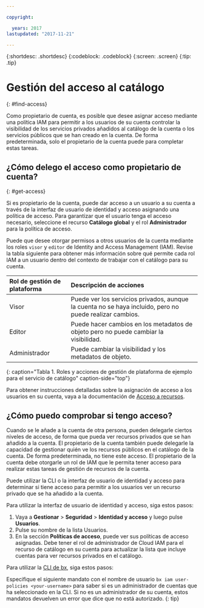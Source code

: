 ```yaml
---

copyright:

  years: 2017
lastupdated: "2017-11-21"

---
```


{:shortdesc: .shortdesc}
{:codeblock: .codeblock}
{:screen: .screen}
{:tip: .tip}

# Gestión del acceso al catálogo
{: #find-access}

Como propietario de cuenta, es posible que desee asignar acceso mediante una política IAM para permitir a los usuarios de su cuenta controlar la visibilidad de los servicios privados añadidos al catálogo de la cuenta o los servicios públicos que se han creado en la cuenta. De forma predeterminada, solo el propietario de la cuenta puede para completar estas tareas.

## ¿Cómo delego el acceso como propietario de cuenta?
{: #get-access}

Si es propietario de la cuenta, puede dar acceso a un usuario a su cuenta a través de la interfaz de usuario de identidad y acceso asignando una política de acceso. Para garantizar que el usuario tenga el acceso necesario, seleccione el recurso **Catálogo global** y el rol **Administrador** para la política de acceso.

Puede que desee otorgar permisos a otros usuarios de la cuenta mediante los roles `visor` y `editor` de Identity and Access Management (IAM). Revise la tabla siguiente para obtener más información sobre qué permite cada rol IAM a un usuario dentro del contexto de trabajar con el catálogo para su cuenta.

| Rol de gestión de plataforma | Descripción de acciones |
|:-----------------|:-----------------|
| Visor | Puede ver los servicios privados, aunque la cuenta no se haya incluido, pero no puede realizar cambios. |
| Editor | Puede hacer cambios en los metadatos de objeto pero no puede cambiar la visibilidad. |
| Administrador | Puede cambiar la visibilidad y los metadatos de objeto. |
{: caption="Tabla 1. Roles y acciones de gestión de plataforma de ejemplo para el servicio de catálogo" caption-side="top"}

Para obtener instrucciones detalladas sobre la asignación de acceso a los usuarios en su cuenta, vaya a la documentación de [Acceso a recursos](/docs/iam/mngiam.html#iammanidaccser#resourceaccess).


## ¿Cómo puedo comprobar si tengo acceso?

Cuando se le añade a la cuenta de otra persona, pueden delegarle ciertos niveles de acceso, de forma que pueda ver recursos privados que se han añadido a la cuenta. El propietario de la cuenta también puede delegarle la capacidad de gestionar quién ve los recursos públicos en el catálogo de la cuenta. De forma predeterminada, no tiene este acceso. El propietario de la cuenta debe otorgarle un rol de IAM que le permita tener acceso para realizar estas tareas de gestión de recursos de la cuenta.

Puede utilizar la CLI o la interfaz de usuario de identidad y acceso para determinar si tiene acceso para permitir a los usuarios ver un recurso privado que se ha añadido a la cuenta.

Para utilizar la interfaz de usuario de identidad y acceso, siga estos pasos:

1. Vaya a **Gestionar** > **Seguridad** > **Identidad y acceso** y luego pulse **Usuarios**.
2. Pulse su nombre de la lista Usuarios.
3. En la sección **Políticas de acceso**, puede ver sus políticas de acceso asignadas. Debe tener el rol de administrador de Cloud IAM para el recurso de catálogo en su cuenta para actualizar la lista que incluye cuentas para ver recursos privados en el catálogo.

Para utilizar la [CLI de bx](/docs/cli/reference/bluemix_cli/bx_cli.html#bx_commands_iam), siga estos pasos:

Especifique el siguiente mandato con el nombre de usuario `bx iam user-policies <your-username>` para saber si es un administrador de cuentas que ha seleccionado en la CLI. Si no es un administrador de su cuenta, estos mandatos devuelven un error que dice que no está autorizado.
{: tip}
